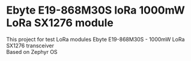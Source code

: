 # Ebyte E19-868M30S loRa 1000mW LoRa SX1276 module
This project for test LoRa modules Ebyte E19-868M30S - 1000mW LoRa SX1276 transceiver <br>
Based on Zephyr OS
